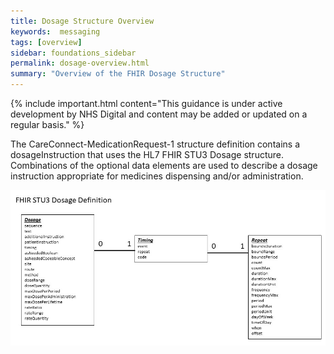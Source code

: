 ```yaml
---
title: Dosage Structure Overview
keywords:  messaging
tags: [overview]
sidebar: foundations_sidebar
permalink: dosage-overview.html
summary: "Overview of the FHIR Dosage Structure"
---
```



{% include important.html content="This guidance is under active development by NHS Digital and content may be added or updated on a regular basis." %}

The CareConnect-MedicationRequest-1 structure definition contains a dosageInstruction that uses the HL7 FHIR STU3 Dosage structure. Combinations of the optional data elements are used to describe a dosage instruction appropriate for medicines dispensing and/or administration.

![alt text](images/explore/dosage.jpg "FHIR STU3 Dosage Structure")

